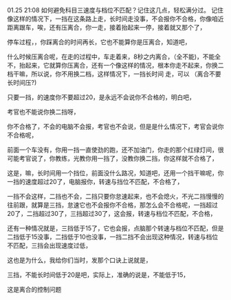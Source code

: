 01.25 21:08
如何避免科目三速度与档位不匹配？记住这几点，轻松满分过。
记住像这样的情况下，一挡在这条路上走，长时间走没事，不会报你不合格，你像咱近距离跟车，唉，还有压离合，你一走，接着抬起来一停，接着就又那个了，

停车过程，，你踩离合的时间再长，它也不能算你是压离合，知道吧，

什么时候压离合呢，在走的过程中，车走着来，8秒之内离合，（全不能)，不能全不，抬起来，它就算你压离合，还有一个像这样的情况，根本你走不起来，你换二档干嘛，所以说，你不用换二档，这样情况下，一挡长时间
走，可以   （离合不要长时间压?)

只要一挡，的速度你不要超过20，是永远不会说你不合格的，明白吧，

考官也不能说你换二挡呀，

你不合格了，不会的电脑不会报，考官也不会说，但是是什么情况下，考官会说你不合格呢，

前面一个车没有，你用一挡一直使劲的跑，还不加油门，你走的那个红绿灯间，很可能考官说了，你教练，光教你用一挡了，没教你换二挡，你这样就不合格了，

这是，嘛，长时间用一个挡位，前面没什么路况，知道吧，还用一个挡干嘛呢，你一挡的速度超过20了，电脑报你，转速与挡位不匹配，不合格了，

一挡不会这样，二挡也不会，二挡只要你怠速起来，也不会熄火，不光二挡慢慢的往前跟，就算是三挡，怠速它也不会报你不合格，那怎么会不合格呢，一挡超过20了，二挡超过30了，三挡超过30了，这会报，转速与档位不匹配，不合格，


还有一种情况就是，三挡低于15了，它也会报，点脑那个转速与档位不匹配，但是二挡低于15没事，二挡低于10也没事，一挡二挡不会出现这种情况，转速与档位不匹配，三挡会出现速度过低，

这也是为什么，我给你们当时，发那个口诀上说就是，

三挡，不能长时间低于20是吧，实际上，准确的说是，不能低于15，

这是离合的控制问题









